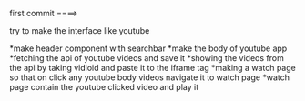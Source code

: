 first commit ====>

try to make the interface like youtube

*make header component with searchbar
*make the body of youtube app
*fetching the api of youtube videos and save it
*showing the videos from the api by taking vidioid and paste it to the iframe tag
*making a watch page so that on click any youtube body videos navigate it to watch page
*watch page contain the youtube clicked video and play it
